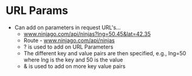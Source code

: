 # URL Params

- Can add on parameters in request URL's...
  - www.ninjago.com/api/ninjas?lng=50.45&lat=42.35
  * Route - www.ninjago.com/api/ninjas
  * ? is used to add on URL Parameters
  * The different key and value pairs are then specified, e.g., lng=50 where lng is the key and 50 is the value
  * & is used to add on more key value pairs
